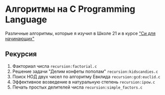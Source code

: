 # Алгоритмы на C Programming Language

Различные алгоритмы, которые я изучил в Школе 21 и в курсе ["Си для начинающих"](https://stepik.org/course/57680/syllabus)

## Рекурсия

1. Факториал числа `recursion:factorial.c`
1. Решение задачи "Делим конфеты пополам" `recursion:kidscandies.c`
1. Поиск НОД двух чисел по алгоритму Евклида `recursion:gcd:euclid.c`
1. Эффективное возведение в натуральную степень `recursion:ipow.c`
1. Печать простых делителей числа `recursion:simple_factors.c`